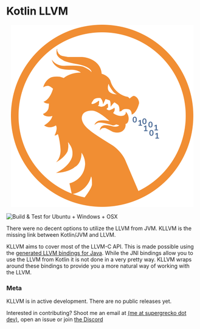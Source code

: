 # Kotlin LLVM

<p align="center">
  <img alt="Logo" src="assets/kllvm.png" width="480" height="480" />
</p>

![Build & Test for Ubuntu + Windows + OSX](https://github.com/supergrecko/kllvm/workflows/Build%20&%20Test%20for%20Ubuntu%20+%20Windows%20+%20OSX/badge.svg)

There were no decent options to utilize the LLVM from JVM. KLLVM is the missing link between Kotlin/JVM and LLVM.

KLLVM aims to cover most of the LLVM-C API. This is made possible using the [generated LLVM bindings for Java](https://github.com/bytedeco/javacpp-presets/tree/master/llvm). 
While the JNI bindings allow you to use the LLVM from Kotlin it is not done in a very pretty way. KLLVM wraps around these bindings to provide you a more natural way of working
with the LLVM. 

### Meta

KLLVM is in active development. There are no public releases yet.

Interested in contributing? Shoot me an email at [(me at supergrecko dot dev)](mailto:me@supergrecko.dev), open an issue or join [the Discord](https://discord.gg/MPWD84h)